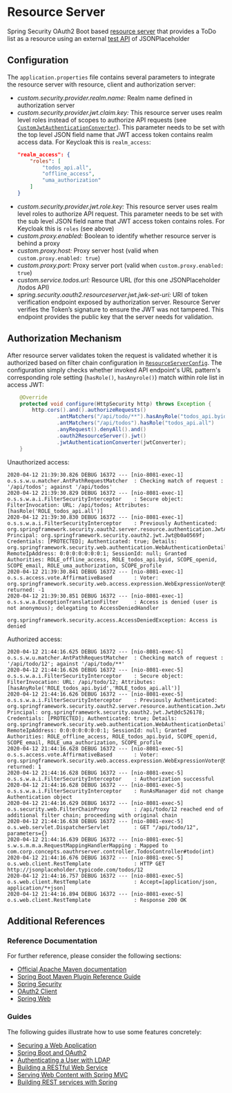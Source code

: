 
# Resource Server

Spring Security OAuth2 Boot based [resource server](https://docs.spring.io/spring-security-oauth2-boot/docs/current/reference/htmlsingle/#boot-features-security-oauth2-resource-server) that provides a ToDo list as a resource using an external [test API](http://jsonplaceholder.typicode.com/todos) of JSONPlaceholder

## Configuration

The `application.properties` file contains several parameters to integrate the resource server with resource, client and authorization server:

* *custom.security.provider<span></span>.realm.name:* Realm name defined in authorization server
* *custom.security.provider.jwt.claim.key:* This resource server uses realm level roles instead of scopes to authorize API requests (see [`CustomJwtAuthenticationConverter`](src/main/java/com/corp/concepts/auth/config/jwt/CustomJwtAuthenticationConverter.java)). This parameter needs to be set with the top level JSON field name that JWT access token contains realm access data. For Keycloak this is `realm_access`:
    ```json
    "realm_access": {
        "roles": [
            "todos_api.all",
            "offline_access",
            "uma_authorization"
        ]
    }
    ```
* *custom.security.provider.jwt.role.key:* This resource server uses realm level roles to authorize API request. This parameter needs to be set with the sub level JSON field name that JWT access token contains roles. For Keycloak this is `roles` (see above)
* *custom.proxy.enabled:* Boolean to identify whether resource server is behind a proxy
* *custom.proxy.host:* Proxy server host (valid when `custom.proxy.enabled: true`)
* *custom.proxy.port:* Proxy server port (valid when `custom.proxy.enabled: true`)
* *custom.service.todos.url:* Resource URL (for this one JSONPlaceholder /todos API)
* *spring.security.oauth2.resourceserver.jwt.jwk-set-uri:* URI of token verification endpoint exposed by authorization server. Resource Server verifies the Token’s signature to ensure the JWT was not tampered. This endpoint provides the public key that the server needs for validation.

## Authorization Mechanism

After resource server validates token the request is validated whether it is authorized based on filter chain configuration in [`ResourceServerConfig`](src/main/java/com/corp/concepts/auth/config/ResourceServerConfig.java). The configuration simply checks whether invoked API endpoint's URL pattern's corresponding role setting (`hasRole()`, `hasAnyrole()`) match within role list in access JWT:

```java
	@Override
	protected void configure(HttpSecurity http) throws Exception {
		http.cors().and().authorizeRequests()
				.antMatchers("/api/todo/**").hasAnyRole("todos_api.byid", "todos_api.all")
				.antMatchers("/api/todos").hasRole("todos_api.all")
				.anyRequest().denyAll().and()
				.oauth2ResourceServer().jwt()
				.jwtAuthenticationConverter(jwtConverter);
	}
```

Unauthorized access:
```
2020-04-12 21:39:30.826 DEBUG 16372 --- [nio-8081-exec-1] o.s.s.w.u.matcher.AntPathRequestMatcher  : Checking match of request : '/api/todos'; against '/api/todos'
2020-04-12 21:39:30.829 DEBUG 16372 --- [nio-8081-exec-1] o.s.s.w.a.i.FilterSecurityInterceptor    : Secure object: FilterInvocation: URL: /api/todos; Attributes: [hasRole('ROLE_todos_api.all')]
2020-04-12 21:39:30.830 DEBUG 16372 --- [nio-8081-exec-1] o.s.s.w.a.i.FilterSecurityInterceptor    : Previously Authenticated: org.springframework.security.oauth2.server.resource.authentication.JwtAuthenticationToken@fe58526d: Principal: org.springframework.security.oauth2.jwt.Jwt@b0a0569f; Credentials: [PROTECTED]; Authenticated: true; Details: org.springframework.security.web.authentication.WebAuthenticationDetails@b364: RemoteIpAddress: 0:0:0:0:0:0:0:1; SessionId: null; Granted Authorities: ROLE_offline_access, ROLE_todos_api.byid, SCOPE_openid, SCOPE_email, ROLE_uma_authorization, SCOPE_profile
2020-04-12 21:39:30.841 DEBUG 16372 --- [nio-8081-exec-1] o.s.s.access.vote.AffirmativeBased       : Voter: org.springframework.security.web.access.expression.WebExpressionVoter@541a6ecb, returned: -1
2020-04-12 21:39:30.851 DEBUG 16372 --- [nio-8081-exec-1] o.s.s.w.a.ExceptionTranslationFilter     : Access is denied (user is not anonymous); delegating to AccessDeniedHandler

org.springframework.security.access.AccessDeniedException: Access is denied
```
Authorized access:
```
2020-04-12 21:44:16.625 DEBUG 16372 --- [nio-8081-exec-5] o.s.s.w.u.matcher.AntPathRequestMatcher  : Checking match of request : '/api/todo/12'; against '/api/todo/**'
2020-04-12 21:44:16.626 DEBUG 16372 --- [nio-8081-exec-5] o.s.s.w.a.i.FilterSecurityInterceptor    : Secure object: FilterInvocation: URL: /api/todo/12; Attributes: [hasAnyRole('ROLE_todos_api.byid','ROLE_todos_api.all')]
2020-04-12 21:44:16.626 DEBUG 16372 --- [nio-8081-exec-5] o.s.s.w.a.i.FilterSecurityInterceptor    : Previously Authenticated: org.springframework.security.oauth2.server.resource.authentication.JwtAuthenticationToken@fe58526d: Principal: org.springframework.security.oauth2.jwt.Jwt@dc526178; Credentials: [PROTECTED]; Authenticated: true; Details: org.springframework.security.web.authentication.WebAuthenticationDetails@b364: RemoteIpAddress: 0:0:0:0:0:0:0:1; SessionId: null; Granted Authorities: ROLE_offline_access, ROLE_todos_api.byid, SCOPE_openid, SCOPE_email, ROLE_uma_authorization, SCOPE_profile
2020-04-12 21:44:16.628 DEBUG 16372 --- [nio-8081-exec-5] o.s.s.access.vote.AffirmativeBased       : Voter: org.springframework.security.web.access.expression.WebExpressionVoter@541a6ecb, returned: 1
2020-04-12 21:44:16.628 DEBUG 16372 --- [nio-8081-exec-5] o.s.s.w.a.i.FilterSecurityInterceptor    : Authorization successful
2020-04-12 21:44:16.628 DEBUG 16372 --- [nio-8081-exec-5] o.s.s.w.a.i.FilterSecurityInterceptor    : RunAsManager did not change Authentication object
2020-04-12 21:44:16.629 DEBUG 16372 --- [nio-8081-exec-5] o.s.security.web.FilterChainProxy        : /api/todo/12 reached end of additional filter chain; proceeding with original chain
2020-04-12 21:44:16.638 DEBUG 16372 --- [nio-8081-exec-5] o.s.web.servlet.DispatcherServlet        : GET "/api/todo/12", parameters={}
2020-04-12 21:44:16.639 DEBUG 16372 --- [nio-8081-exec-5] s.w.s.m.m.a.RequestMappingHandlerMapping : Mapped to com.corp.concepts.oauthrserver.controller.TodosController#todo(int)
2020-04-12 21:44:16.676 DEBUG 16372 --- [nio-8081-exec-5] o.s.web.client.RestTemplate              : HTTP GET http://jsonplaceholder.typicode.com/todos/12
2020-04-12 21:44:16.757 DEBUG 16372 --- [nio-8081-exec-5] o.s.web.client.RestTemplate              : Accept=[application/json, application/*+json]
2020-04-12 21:44:16.894 DEBUG 16372 --- [nio-8081-exec-5] o.s.web.client.RestTemplate              : Response 200 OK
```
## Additional References

### Reference Documentation
For further reference, please consider the following sections:

* [Official Apache Maven documentation](https://maven.apache.org/guides/index.html)
* [Spring Boot Maven Plugin Reference Guide](https://docs.spring.io/spring-boot/docs/2.2.5.RELEASE/maven-plugin/)
* [Spring Security](https://docs.spring.io/spring-boot/docs/2.2.5.RELEASE/reference/htmlsingle/#boot-features-security)
* [OAuth2 Client](https://docs.spring.io/spring-boot/docs/2.2.5.RELEASE/reference/htmlsingle/#boot-features-security-oauth2-client)
* [Spring Web](https://docs.spring.io/spring-boot/docs/2.2.5.RELEASE/reference/htmlsingle/#boot-features-developing-web-applications)

### Guides
The following guides illustrate how to use some features concretely:

* [Securing a Web Application](https://spring.io/guides/gs/securing-web/)
* [Spring Boot and OAuth2](https://spring.io/guides/tutorials/spring-boot-oauth2/)
* [Authenticating a User with LDAP](https://spring.io/guides/gs/authenticating-ldap/)
* [Building a RESTful Web Service](https://spring.io/guides/gs/rest-service/)
* [Serving Web Content with Spring MVC](https://spring.io/guides/gs/serving-web-content/)
* [Building REST services with Spring](https://spring.io/guides/tutorials/bookmarks/)


